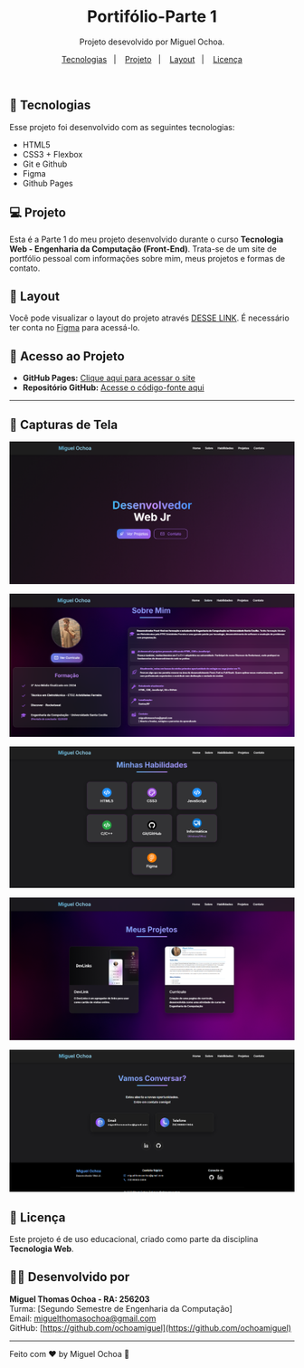 <h1 align="center"> Portifólio-Parte 1 </h1>

<p align="center">
Projeto desevolvido por Miguel Ochoa. 
</p>

<p align="center">
  <a href="#-tecnologias">Tecnologias</a>&nbsp;&nbsp;&nbsp;|&nbsp;&nbsp;&nbsp;
  <a href="#-projeto">Projeto</a>&nbsp;&nbsp;&nbsp;|&nbsp;&nbsp;&nbsp;
  <a href="#-layout">Layout</a>&nbsp;&nbsp;&nbsp;|&nbsp;&nbsp;&nbsp;
  <a href="#memo-licença">Licença</a>
</p>
<br>

## 🚀 Tecnologias

Esse projeto foi desenvolvido com as seguintes tecnologias:

- HTML5
- CSS3 + Flexbox
- Git e Github
- Figma
- Github Pages

## 💻 Projeto

Esta é a Parte 1 do meu projeto desenvolvido durante o curso **Tecnologia Web - Engenharia da Computação (Front-End)**. Trata-se de um site de portfólio pessoal com informações sobre mim, meus projetos e formas de contato.

## 🔖 Layout

Você pode visualizar o layout do projeto através [DESSE LINK](https://www.figma.com/design/M9zZBDFBjXYgHoWbT6zTTN/Portifólio?node-id=0-1&p=f&t=1Uj9BKpUWliYt5WZ-0). É necessário ter conta no [Figma](https://figma.com) para acessá-lo.

## 🔗 Acesso ao Projeto

- **GitHub Pages:** [Clique aqui para acessar o site](https://ochoamiguel.github.io/Portifolio-Parte1/)
- **Repositório GitHub:** [Acesse o código-fonte aqui](https://github.com/ochoamiguel/Portifolio-Parte1)

---

## 📸 Capturas de Tela

<p align="center">
  <img alt="home page" src="./images/Desktop-home.png">
</p>
<p align="center">
  <img alt="sobre page" src="\images\Desktop-sobre.png">
</p>
<p align="center">
  <img alt="habilidades page" src="\images\Desktop-habilidades.png">
</p>
<p align="center">
  <img alt="\projetos page" src="\images\Desktop-projetos.png">
</p>
<p align="center">
  <img alt="contato page" src="\images\Desktop-contato.png">
</p>


## :memo: Licença

Este projeto é de uso educacional, criado como parte da disciplina **Tecnologia Web**.

## 🙋‍♀️ Desenvolvido por

**Miguel Thomas Ochoa - RA: 256203**  
Turma: [Segundo Semestre de Engenharia da Computação]  
Email: miguelthomasochoa@gmail.com  
GitHub: [https://github.com/ochoamiguel](https://github.com/ochoamiguel)

---

Feito com ♥ by Miguel Ochoa :wave: 
